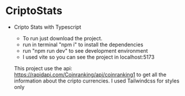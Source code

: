 # CriptoStats

- Cripto Stats with Typescript

   - To run just download the project.
    - run in terminal "npm i" to install the dependencies
    - run "npm run dev" to see development environment
   - I used vite so you can see the project in localhost:5173

  This project use the api: https://rapidapi.com/Coinranking/api/coinranking1 to get all the information about the cripto currencies.
  I used Tailwindcss for styles only 
